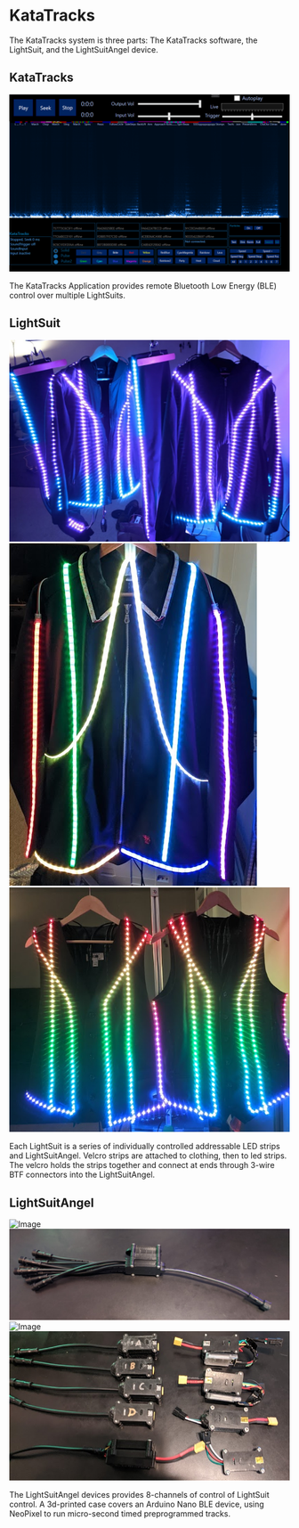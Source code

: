 # KataTracks
The KataTracks system is three parts: The KataTracks software, the LightSuit, and the LightSuitAngel device.

## KataTracks
![Image](https://github.com/katascope/KataTracks/blob/main/Images/KataTracks.png)

The KataTracks Application provides remote Bluetooth Low Energy (BLE) control over multiple LightSuits.

## LightSuit
![Image](https://github.com/katascope/KataTracks/blob/main/Images/Lightsuits1.png)
![Image](https://github.com/katascope/KataTracks/blob/main/Images/LightDeviceSquid-1.png)
![Image](https://github.com/katascope/KataTracks/blob/main/Images/LightVests1.png)

Each LightSuit is a series of individually controlled addressable LED strips and LightSuitAngel. Velcro strips are attached to clothing, then to led strips. The velcro holds the strips together and connect at ends through 3-wire BTF connectors into the LightSuitAngel.

## LightSuitAngel
![Image](https://github.com/katascope/KataTracks/blob/main/Images/PrototypeSquid1.png)
![Image](https://github.com/katascope/KataTracks/blob/main/Images/PrototypeSquid2.png)
![Image](https://github.com/katascope/KataTracks/blob/main/Images/LightDeviceMarkTwo.png)
![Image](https://github.com/katascope/KataTracks/blob/main/Images/LightDevices2.png)

The LightSuitAngel devices provides 8-channels of control of LightSuit control. A 3d-printed case covers an Arduino Nano BLE device, using NeoPixel to run micro-second timed preprogrammed tracks.
